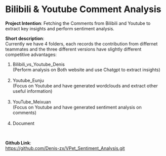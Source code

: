 # Bilibili & Youtube Comment Analysis

<b>Project Intention</b>: Fetching the Comments from Bilibili and Youtube to extract key insights and perform sentiment analysis.<br>

<b>Short description</b>:<br> 
Currently we have 4 folders, each records the contribution from differnet teammates and the three different versions have slightly different competitive advantages:
<ol>
<li>Bilibili_vs_Youtube_Denis <br>
(Perform analysis on Both website and use Chatgpt to extract insights)</li><br>

<li>Youtube_Eunju <br>
(Focus on Youtube and have generated wordclouds and extract other useful information)</li><br>

<li>YouTube_Meixuan<br>
(Focus on Youtube and have generated sentiment analysis on comments)</li><br>

<li>Document</li>
</ol> 
<br>

<b>Github Link</b>:<br> 
https://github.com/Denis-zx/VPet_Sentiment_Analysis.git